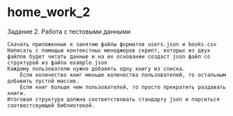 # home_work_2
Задание 2. Работа с тестовыми данными

    Скачать приложенные к занятию файлы форматов users.json и books.csv
    Написать с помощью контекстных менеджеров скрипт, которых из двух файлов будет читать данные и на их основании создаст json файл со структурой из файла example.json
    Каждому пользователю нужно добавить одну книгу из списка.
        Если количество книг меньше количества пользователей, то остальным добавить пустой массив.
        Если книг больше чем пользователей, то просто прекратить раздавать книги.
    Итоговая структура должна соответствовать стандарту json и парситься соотвестсвующей библиотекой.

